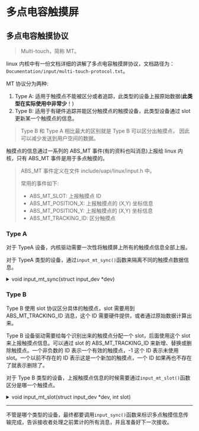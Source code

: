 # 多点电容触摸屏

## 多点电容触摸协议

>Multi-touch，简称 MT。

linux 内核中有一份文档详细的讲解了多点电容触摸屏协议，文档路径为：`Documentation/input/multi-touch-protocol.txt`。

MT 协议分为两种:

1. Type A: 适用于触摸点不能被区分或者追踪，此类型的设备上报原始数据(**此类型在实际使用中非常少**！)
2. Type B: 适用于有硬件追踪并能区分触摸点的触摸设备，此类型设备通过 slot 更新某一个触摸点的信息。

>Type B 和 Type A 相比最大的区别就是 Type B 可以区分出触摸点， 因此可以减少发送到用户空间的数据。

触摸点的信息通过一系列的 ABS_MT 事件(有的资料也叫消息)上报给 linux 内核，只有 ABS_MT 事件是用于多点触摸的。
>ABS_MT 事件定义在文件 include/uapi/linux/input.h 中。
>
>常用的事件如下:
>
>- ABS_MT_SLOT:        上报触摸点 ID
>- ABS_MT_POSITION_X:  上报触摸点的 (X,Y) 坐标信息
>- ABS_MT_POSITION_Y:  上报触摸点的 (X,Y) 坐标信息
>- ABS_MT_TRACKING_ID: 区分触摸点

### Type A

对于 TypeA 设备，内核驱动需要一次性将触摸屏上所有的触摸点信息全部上报。

对于 TypeA 类型的设备，通过`input_mt_sync()`函数来隔离不同的触摸点数据信息。
<details>
  <summary>void input_mt_sync(struct input_dev *dev)</summary>
  此函数只要一个参数，类型为 input_dev，用于指定具体的 input_dev 设备。input_mt_sync()函数会触发 SYN_MT_REPORT 事件，此事件会通知接收者获取当前触摸数据，并且准备接收下一个触摸点数据。
</details>

### Type B

Type B 使用 slot 协议区分具体的触摸点，slot 需要用到 ABS_MT_TRACKING_ID 消息，这个 ID 需要硬件提供，或者通过原始数据计算出来。

Type B 设备驱动需要给每个识别出来的触摸点分配一个 slot，后面使用这个 slot 来上报触摸点信息。可以通过 slot 的 ABS_MT_TRACKING_ID 来新增、替换或删除触摸点。一个非负数的 ID 表示一个有效的触摸点，-1 这个 ID 表示未使用 slot。一个以前不存在的 ID 表示这是一个新加的触摸点，一个 ID 如果再也不存在了就表示删除了。

对于 Type B 类型的设备，上报触摸点信息的时候需要通过`input_mt_slot()`函数区分是哪一个触摸点。
<details>
  <summary>void input_mt_slot(struct input_dev *dev, int slot)</summary>
  此函数有两个参数，第一个参数是 input_dev 设备，第二个参数 slot 用于指定当前上报的是哪个触摸点信息。input_mt_slot()函数会触发 ABS_MT_SLOT 事件，此事件会告诉接收者当前
  正在更新的是哪个触摸点(slot)的数据。
</details>

---

不管是哪个类型的设备，最终都要调用`input_sync()`函数来标识多点触摸信息传输完成，告诉接收者处理之前累计的所有消息，并且准备好下一次接收。
